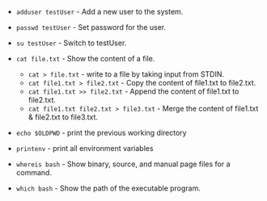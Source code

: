 * `adduser testUser` - Add a new user to the system.
* `passwd testUser` - Set password for the user.

* `su testUser` - Switch to testUser.

* `cat file.txt` - Show the content of a file.
    * `cat > file.txt` - write to a file by taking input from STDIN.
    * `cat file1.txt > file2.txt` - Copy the content of file1.txt to file2.txt.
    * `cat file1.txt >> file2.txt` - Append the content of file1.txt to file2.txt.
    * `cat file1.txt file2.txt > file3.txt` - Merge the content of file1.txt & file2.txt to file3.txt.

* `echo $OLDPWD` - print the previous working directory
* `printenv` - print all environment variables
* `whereis bash` - Show binary, source, and manual page files for a command.
* `which bash` - Show the path of the executable program.
